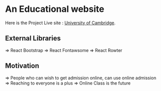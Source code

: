 # An Educational website

Here is the Project Live site :  [University of Cambridge](https://university-of-cambridge.netlify.app/services).

## External Libraries

=> React Bootstrap
=> React Fontawsome
=> React Rowter

## Motivation
=> People who can wish to get admission online, can use online admission
=> Reaching to everyone is a plus
=> Online Class is the future
